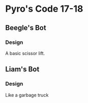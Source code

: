 # Pyro's Code 17-18
## Beegle's Bot
### Design
A basic scissor lift.
## Liam's Bot
### Design
Like a garbage truck
